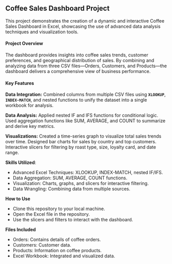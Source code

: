 ## Coffee Sales Dashboard Project

This project demonstrates the creation of a dynamic and interactive Coffee Sales Dashboard in Excel, showcasing the use of advanced data analysis techniques and visualization tools.

#### Project Overview
The dashboard provides insights into coffee sales trends, customer preferences, and geographical distribution of sales. By combining and analyzing data from three CSV files—Orders, Customers, and Products—the dashboard delivers a comprehensive view of business performance.

#### Key Features

**Data Integration:**
Combined columns from multiple CSV files using **`XLOOKUP`**, **`INDEX-MATCH`**, and nested functions to unify the dataset into a single workbook for analysis.

**Data Analysis:**
Applied nested IF and IFS functions for conditional logic.
Used aggregation functions like SUM, AVERAGE, and COUNT to summarize and derive key metrics.

**Visualizations:**
Created a time-series graph to visualize total sales trends over time.
Designed bar charts for sales by country and top customers.
Interactive slicers for filtering by roast type, size, loyalty card, and date range.

**Skills Utilized**:

- Advanced Excel Techniques: XLOOKUP, INDEX-MATCH, nested IF/IFS.
- Data Aggregation: SUM, AVERAGE, COUNT functions.
- Visualization: Charts, graphs, and slicers for interactive filtering.
- Data Wrangling: Combining data from multiple sources.

**How to Use**

- Clone this repository to your local machine.
- Open the Excel file in the repository.
- Use the slicers and filters to interact with the dashboard.

**Files Included**

- Orders: Contains details of coffee orders.
- Customers: Customer data.
- Products: Information on coffee products.
- Excel Workbook: Integrated and visualized data.
